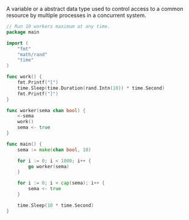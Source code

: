 A variable or a abstract data type used to control access to a common resource by multiple processes in a concurrent system.

```go
// Run 10 workers maximum at any time.
package main

import (
	"fmt"
	"math/rand"
	"time"
)

func work() {
	fmt.Printf("[")
	time.Sleep(time.Duration(rand.Intn(10)) * time.Second)
	fmt.Printf("]")
}

func worker(sema chan bool) {
	<-sema
	work()
	sema <- true
}

func main() {
	sema := make(chan bool, 10)

	for i := 0; i < 1000; i++ {
		go worker(sema)
	}

	for i := 0; i < cap(sema); i++ {
		sema <- true
	}

	time.Sleep(10 * time.Second)
}
```
